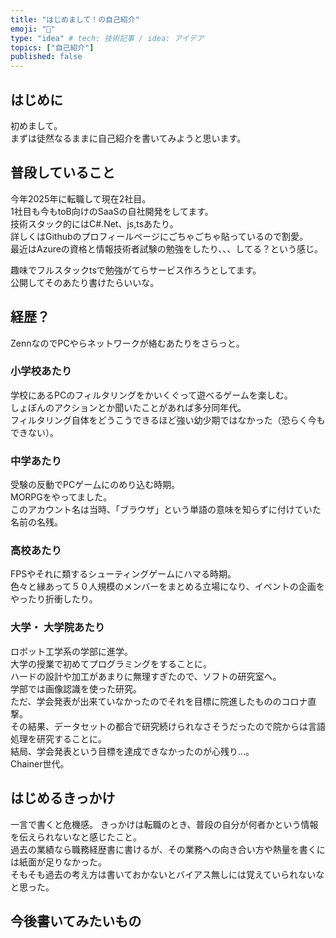 ```yaml
---
title: "はじめまして！の自己紹介"
emoji: "🐙"
type: "idea" # tech: 技術記事 / idea: アイデア
topics: ["自己紹介"]
published: false
---
```


## はじめに
初めまして。  
まずは徒然なるままに自己紹介を書いてみようと思います。  

## 普段していること
今年2025年に転職して現在2社目。  
1社目も今もtoB向けのSaaSの自社開発をしてます。  
技術スタック的にはC#.Net、js,tsあたり。  
詳しくはGithubのプロフィールページにごちゃごちゃ貼っているので割愛。  
最近はAzureの資格と情報技術者試験の勉強をしたり、、、してる？という感じ。  

趣味でフルスタックtsで勉強がてらサービス作ろうとしてます。  
公開してそのあたり書けたらいいな。  

## 経歴？
ZennなのでPCやらネットワークが絡むあたりをさらっと。  

### 小学校あたり
学校にあるPCのフィルタリングをかいくぐって遊べるゲームを楽しむ。  
しょぼんのアクションとか聞いたことがあれば多分同年代。  
フィルタリング自体をどうこうできるほど強い幼少期ではなかった（恐らく今もできない）。  

### 中学あたり
受験の反動でPCゲー厶にのめり込む時期。  
MORPGをやってました。  
このアカウント名は当時、「ブラウザ」という単語の意味を知らずに付けていた名前の名残。  

### 高校あたり
FPSやそれに類するシューティングゲームにハマる時期。  
色々と縁あって５０人規模のメンバーをまとめる立場になり、イベントの企画をやったり折衝したり。  

### 大学・ 大学院あたり
ロボット工学系の学部に進学。  
大学の授業で初めてプログラミングをすることに。  
ハードの設計や加工があまりに無理すぎたので、ソフトの研究室へ。  
学部では画像認識を使った研究。  
ただ、学会発表が出来ていなかったのでそれを目標に院進したもののコロナ直撃。  
その結果、データセットの都合で研究続けられなさそうだったので院からは言語処理を研究することに。  
結局、学会発表という目標を達成できなかったのが心残り…。  
Chainer世代。  

## はじめるきっかけ
一言で書くと危機感。
きっかけは転職のとき、普段の自分が何者かという情報を伝えられないなと感じたこと。  
過去の業績なら職務経歴書に書けるが、その業務への向き合い方や熱量を書くには紙面が足りなかった。  
そもそも過去の考え方は書いておかないとバイアス無しには覚えていられないなと思った。  

## 今後書いてみたいもの
